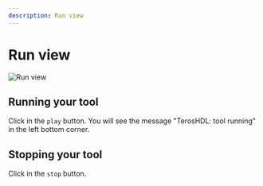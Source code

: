 ```yaml
---
description: Run view
---
```


# Run view

<p align="center">

![Run view](/img/tool_manager/run/general.png) 
</p>

## Running your tool

Click in the `play` button. You will see the message "TerosHDL: tool running" in the left bottom corner.

## Stopping your tool

Click in the `stop` button.